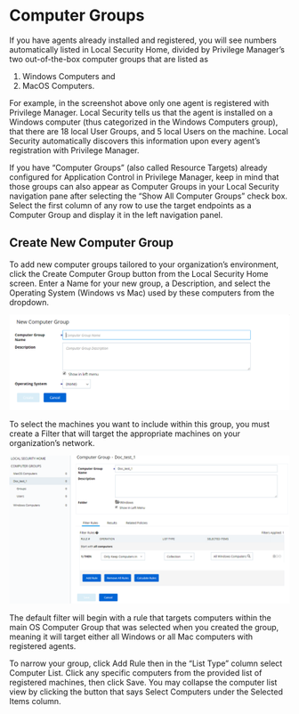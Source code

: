 [title]: # (Computer Groups)
[tags]: # (Local Security,Computer Groups)
[priority]: # (301)
# Computer Groups

If you have agents already installed and registered, you will see numbers automatically listed in Local Security Home, divided by Privilege Manager’s two out-of-the-box computer groups that are listed as 

1) Windows Computers and
2) MacOS Computers.

For example, in the screenshot above only one agent is registered with Privilege Manager. Local Security tells us that the agent is installed on a Windows computer (thus categorized in the Windows Computers group), that there are 18 local User Groups, and 5 local Users on the machine. Local Security automatically discovers this information upon every agent’s registration with Privilege Manager.

If you have “Computer Groups” (also called Resource Targets) already configured for Application Control in Privilege Manager, keep in mind that those groups can also appear as Computer Groups in your Local Security navigation pane after selecting the “Show All Computer Groups” check box. Select the first column of any row to use the target endpoints as a Computer Group and display it in the left navigation panel.

## Create New Computer Group
To add new computer groups tailored to your organization’s environment, click the Create Computer Group button from the Local Security Home screen. Enter a Name for your new group, a Description, and select the Operating System (Windows vs Mac) used by these computers from the dropdown.

![Add New Computer Group](images/add-new-computer-group-20190408.png)

To select the machines you want to include within this group, you must create a Filter that will target the appropriate machines on your organization’s network.

![Filter Setup](images/add-new-computer-group-filter-20190408.png)

The default filter will begin with a rule that targets computers within the main OS Computer Group that was selected when you created the group, meaning it will target either all Windows or all Mac computers with registered agents.

To narrow your group, click Add Rule then in the “List Type” column select Computer List. Click any specific computers from the provided list of registered machines, then click Save. You may collapse the computer list view by clicking the button that says Select Computers under the Selected Items column.